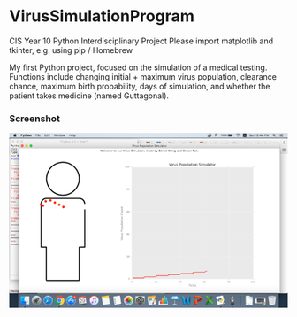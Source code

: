 # VirusSimulationProgram
CIS Year 10 Python Interdisciplinary Project
Please import matplotlib and tkinter, e.g. using pip / Homebrew

My first Python project, focused on the simulation of a medical testing. 
Functions include changing initial + maximum virus population, clearance chance, maximum birth probability, days of simulation, and whether the patient takes medicine (named Guttagonal). 

### Screenshot
![alt text](Screenshot.png "Python Interdisciplinary Project Screenshot")
